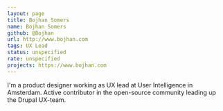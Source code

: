 ```yaml
---
layout: page
title: Bojhan Somers
name: Bojhan Somers
github: @Bojhan
url: http://www.bojhan.com
tags: UX Lead
status: unspecified
rate: unspecified
projects: https://www.bojhan.com
---
```


I'm a product designer working as UX lead at User Intelligence in Amsterdam. Active contributor in the open-source community leading up the Drupal UX-team.
